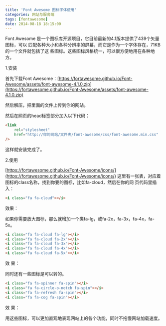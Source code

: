 ```yaml
---
title: 'Font Awesome 图标字体使用'
categories: 网站与服务端
tags: [fontawesome]
date: 2014-08-18 18:15:00
---
```


Font Awesome 是一个图标库开源项目，它目前最新的4.1版本提供了439个矢量图标，可以
匹配各种大小和各种分辨率的屏幕，而它是作为一个字体存在，71KB的一个文件就包括了这
些图标。这些图标风格统一，可以很方便地用在各种地方。

1.安装

首先下载Font
Awesome：[https://fortawesome.github.io/Font-Awesome/assets/font-awesome-4.1.0.zip](https://fortawesome.github.io/Font-Awesome/assets/font-awesome-4.1.0.zip)

然后解压，把里面的文件上传到你的网站。

然后在网页的head标签部分加入以下代码：

```html
<link
    rel="stylesheet"
    href="http://你的网站/文件夹/font-awesome/css/font-awesome.min.css"
/>
```

这样就安装完成了。

2.使用

[https://fortawesome.github.io/Font-Awesome/icons/](https://fortawesome.github.io/Font-Awesome/icons/)
这里有一张表，对应着图标的class名称，找到你要的图标，比如fa-cloud，然后在你的网
页代码里插入：

```html
<i class="fa fa-cloud"></i>
```

效果：<em class="fa fa-cloud"></em>

如果你需要放大图标，那么就增加一个类fa-lg，或fa-2x，fa-3x，fa-4x，fa-5x。

```html
<i class="fa fa-cloud fa-lg"></i>
<i class="fa fa-cloud fa-2x"></i>
<i class="fa fa-cloud fa-3x"></i>
<i class="fa fa-cloud fa-4x"></i>
<i class="fa fa-cloud fa-5x"></i>
```

效
果：<em class="fa fa-cloud fa-lg"></em><em class="fa fa-cloud fa-2x"></em><em class="fa fa-cloud fa-3x"></em><em class="fa fa-cloud fa-4x"></em><em class="fa fa-cloud fa-5x"></em>

同时还有一些图标是可以转的。

```html
<i class="fa fa-spinner fa-spin"></i>
<i class="fa fa-circle-o-notch fa-spin"></i>
<i class="fa fa-refresh fa-spin"></i>
<i class="fa fa-cog fa-spin"></i>
```

效
果：<em class="fa fa-spinner fa-spin"></em><em class="fa fa-circle-o-notch fa-spin"></em><em class="fa fa-refresh fa-spin"></em><em class="fa fa-cog fa-spin"></em>

用这些图标，可以更加直观地表现网站上的各个功能，同时不拖慢网站加载速度。
